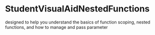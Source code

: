 # StudentVisualAidNestedFunctions
 designed to help you understand the basics of function scoping, nested functions, and how to manage and pass parameter
